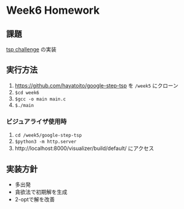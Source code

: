 # Week6 Homework

## 課題

[tsp challenge](https://github.com/hayatoito/google-step-tsp) の実装

## 実行方法

1. https://github.com/hayatoito/google-step-tsp を `/week5` にクローン
1. `$cd week6`
1. `$gcc -o main main.c`
1. `$./main` 

### ビジュアライザ使用時
1. `cd /week5/google-step-tsp`
2. `$python3 -m http.server` 
3.  http://localhost:8000/visualizer/build/default/ にアクセス

## 実装方針

- 多出発
- 貪欲法で初期解を生成
- 2-optで解を改善